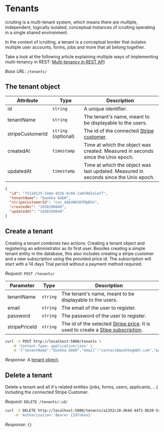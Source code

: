 # Tenants

icruiting is a multi-tenant system, which means there are multiple, independent, logically isolated, conceptual instances of icruiting operating in a single shared environment.

In the context of icruiting, a tenant is a conceptual border that isolates multiple user accounts, forms, jobs and more that all belong together.

Take a look at the following article explaining multiple ways of implementing multi-tenancy in REST: [Multi-tenancy in REST API](https://medium.com/@vivekmadurai/multi-tenancy-in-rest-api-a570d728620c)

_Base URL:_ `/tenants/`

## The tenant object

| Attribute        | Type                | Description                                                                          |
| ---------------- | ------------------- | ------------------------------------------------------------------------------------ |
| id               | `string`            | A unique identifier.                                                                 |
| tenantName       | `string`            | The tenant's name, meant to be displayable to the users.                             |
| stripeCustomerId | `string` (optional) | The id of the connected [Stripe customer](https://stripe.com/docs/api/customers).    |
| createdAt        | `timestamp`         | Time at which the object was created. Measured in seconds since the Unix epoch.      |
| updatedAt        | `timestamp`         | Time at which the object was last updated. Measured in seconds since the Unix epoch. |

```json
{
  "id": "751a9125-2a9e-4326-8c04-2a659d2a1af7",
  "tenantName": "Quokka GmbH",
  "stripeCustomerId": "cus_4QE4N83DfMpDkX",
  "createdAt": "1650100049",
  "updatedAt": "1650109049"
}
```

## Create a tenant

Creating a tenant combines two actions: Creating a tenant object and registering an administrator as its first user.
Besides creating a simple tenant entity in the database, this also includes creating a stripe customer and a new subscription using the provided price id. The subscription will start with a 14 days Trial period without a payment method required.

_Request:_ `POST /tenants/`

| Parameter     | Type     | Description                                                                                                                                                                                         |
| ------------- | -------- | --------------------------------------------------------------------------------------------------------------------------------------------------------------------------------------------------- |
| tenantName    | `string` | The tenant's name, meant to be displayable to the users.                                                                                                                                            |
| email         | `string` | The email of the user to register.                                                                                                                                                                  |
| password      | `string` | The password of the user to register.                                                                                                                                                               |
| stripePriceId | `string` | The id of the selected [Stripe price](https://stripe.com/docs/api/prices/object?lang=curl#price_object-id). It is used to create a [Stipe subscription](https://stripe.com/docs/api/subscriptions). |

```bash
curl -X POST http://localhost:5000/tenants \
   -H 'Content-Type: application/json' \
   -d '{"tenantName":"Quokka GmbH","email":"contact@quokkagmbh.com","password":"Pa$$w0rd","stripePriceId":"price_1Hn2G4LVXwV99McgqNOmeDA8"}'
```

_Response:_ A [tenant object](#the-tenant-object).

## Delete a tenant

Delete a tenant and all it's related entities (jobs, forms, users, applicants, ...) including the connected Stripe Customer.

_Request:_ `DELETE /tenants/:id/`

```bash
curl -X DELETE http://localhost:5000/tenants/a1352c18-d64d-44f2-8b39-5c27b4d298c7 \
    -H 'Authorization: Bearer {IdToken}'
```

_Response:_ `{}`
